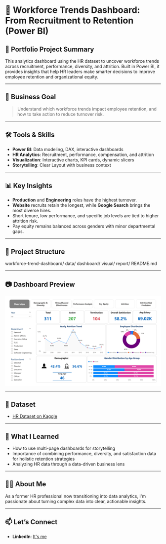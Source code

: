 # 💼 Workforce Trends Dashboard: From Recruitment to Retention (Power BI)

## 📌 Portfolio Project Summary
This analytics dashboard using the HR dataset to uncover workforce trends across recruitment, performance, diversity, and attrition. Built in Power BI, it provides insights that help HR leaders make smarter decisions to improve employee retention and organizational equity.

---

## 🎯 Business Goal
> Understand which workforce trends impact employee retention, and how to take action to reduce turnover risk.

---

## 🛠️ Tools & Skills
- **Power BI**: Data modeling, DAX, interactive dashboards
- **HR Analytics**: Recruitment, performance, compensation, and attrition
- **Visualization**: Interactive charts, KPI cards, dynamic slicers
- **Storytelling**: Clear Layout with business context

---

## 📊 Key Insights
- **Production** and **Engineering** roles have the highest turnover.
- **Website** recruits retain the longest, while **Google Search** brings the most diverse hires.
- Short tenure, low performance, and specific job levels are tied to higher attrition risk.
- Pay equity remains balanced across genders with minor departmental gaps.

---

## 📁 Project Structure
workforce-trend-dashboard/
  data/
  dashboard/
  visual/
  report/
  README.md  
  
---

## 📷 Dashboard Preview
![Dashboard Screenshot](visuals/Workforce_Trend_Dashboard-1.png) 

---

## 🔗 Dataset
- [HR Dataset on Kaggle](https://www.kaggle.com/datasets/rhuebner/human-resources-data-set)

---

## 🧠 What I Learned
- How to use multi-page dashboards for storytelling
- Importance of combining performance, diversity, and satisfaction data for holistic retention strategies
- Analyzing HR data through a data-driven business lens

---

## 🙋‍♀️ About Me
As a former HR professional now transitioning into data analytics, I'm passionate about turning complex data into clear, actionable insights.

---

## 📫 Let’s Connect
- **LinkedIn**: [It's me](https://www.linkedin.com/in/thiri-may-trm)


